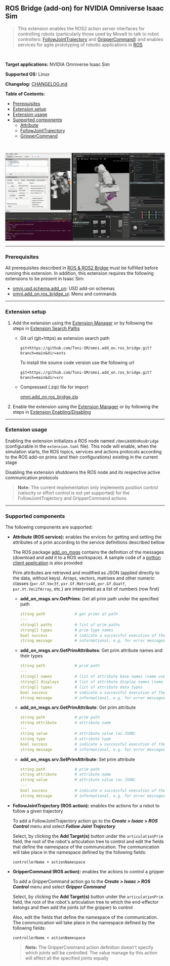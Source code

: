 ## ROS Bridge (add-on) for NVIDIA Omniverse Isaac Sim

> This extension enables the ROS2 action server interfaces for controlling robots (particularly those used by MoveIt to talk to robot controllers: [FollowJointTrajectory](http://docs.ros.org/en/api/control_msgs/html/action/FollowJointTrajectory.html) and [GripperCommand](http://docs.ros.org/en/api/control_msgs/html/action/GripperCommand.html)) and enables services for agile prototyping of robotic applications in [ROS](https://www.ros.org/)

<br>

**Target applications:** NVIDIA Omniverse Isaac Sim

**Supported OS:** Linux

**Changelog:** [CHANGELOG.md](src/omni.add_on.ros_bridge/docs/CHANGELOG.md)

**Table of Contents:**

- [Prerequisites](#prerequisites)
- [Extension setup](#setup)
- [Extension usage](#usage)
- [Supported components](#components)
    - [Attribute](#ros-attribute)
    - [FollowJointTrajectory](#ros-follow-joint-trajectory)
    - [GripperCommand](#ros-gripper-command)

<br>

![showcase](src/omni.add_on.ros_bridge/data/preview.png)

<hr>

<a name="prerequisites"></a>
### Prerequisites

All prerequisites described in [ROS & ROS2 Bridge](https://docs.omniverse.nvidia.com/app_isaacsim/app_isaacsim/ext_omni_isaac_ros_bridge.html) must be fulfilled before running this extension. In addition, this extension requires the following extensions to be present in Isaac Sim:

- [omni.usd.schema.add_on](https://github.com/Toni-SM/omni.usd.schema.add_on): USD add-on schemas
- [omni.add_on.ros_bridge_ui](https://github.com/Toni-SM/omni.add_on.ros_bridge_ui): Menu and commands

<hr>

<a name="setup"></a>
### Extension setup

1. Add the extension using the [Extension Manager](https://docs.omniverse.nvidia.com/prod_extensions/prod_extensions/ext_extension-manager.html) or by following the steps in [Extension Search Paths](https://docs.omniverse.nvidia.com/py/kit/docs/guide/extensions.html#extension-search-paths)

    * Git url (git+https) as extension search path
    
        ```
        git+https://github.com/Toni-SM/omni.add_on.ros_bridge.git?branch=main&dir=exts
        ```

        To install the source code version use the following url

        ```
        git+https://github.com/Toni-SM/omni.add_on.ros_bridge.git?branch=main&dir=src
        ```

    * Compressed (.zip) file for import

        [omni.add_on.ros_bridge.zip](https://github.com/Toni-SM/omni.add_on.ros_bridge/releases)

2. Enable the extension using the [Extension Manager](https://docs.omniverse.nvidia.com/prod_extensions/prod_extensions/ext_extension-manager.html) or by following the steps in [Extension Enabling/Disabling](https://docs.omniverse.nvidia.com/py/kit/docs/guide/extensions.html#extension-enabling-disabling)

<hr>

<a name="usage"></a>
### Extension usage

Enabling the extension initializes a ROS node named `/OmniAddOnRosBridge` (configurable in the `extension.toml` file). This node will enable, when the simulation starts, the ROS topics, services and actions protocols according to the ROS add-on prims (and their configurations) existing in the current stage

Disabling the extension shutdowns the ROS node and its respective active communication protocols

> **Note:** The current implementation only implements position control (velocity or effort control is not yet supported) for the FollowJointTrajectory and GripperCommand actions 

<hr>

<a name="components"></a>
### Supported components

The following components are supported:

<a name="ros-attribute"></a>
* **Attribute (ROS service):** enables the ervices for getting and setting the attributes of a prim according to the service definitions described bellow 

    The ROS package [add_on_msgs](https://github.com/Toni-SM/omni.add_on.ros_bridge/releases) contains the definition of the messages (download and add it to a ROS workspace). A sample code of a [python client application](https://github.com/Toni-SM/omni.add_on.ros_bridge/releases) is also provided

    Prim attributes are retrieved and modified as JSON (applied directly to the data, without keys). Arrays, vectors, matrixes and other numeric classes (```pxr.Gf.Vec3f```, ```pxr.Gf.Matrix4d```, ```pxr.Gf.Quatf```, ```pxr.Vt.Vec2fArray```, etc.) are interpreted as a list of numbers (row first)

    * **add_on_msgs.srv.GetPrims**: Get all prim path under the specified path

        ```yaml
        string path             # get prims at path
        ---
        string[] paths          # list of prim paths
        string[] types          # prim type names
        bool success            # indicate a successful execution of the service
        string message          # informational, e.g. for error messages
        ```
    
    * **add_on_msgs.srv.GetPrimAttributes**: Get prim attribute names and their types
        
        ```yaml
        string path             # prim path
        ---
        string[] names          # list of attribute base names (name used to Get or Set an attribute)
        string[] displays       # list of attribute display names (name displayed in Property tab)
        string[] types          # list of attribute data types
        bool success            # indicate a successful execution of the service
        string message          # informational, e.g. for error messages
        ```
    
    * **add_on_msgs.srv.GetPrimAttribute**: Get prim attribute
        
        ```yaml
        string path             # prim path
        string attribute        # attribute name
        ---
        string value            # attribute value (as JSON)
        string type             # attribute type
        bool success            # indicate a successful execution of the service
        string message          # informational, e.g. for error messages
        ```
    
    * **add_on_msgs.srv.SetPrimAttribute**: Set prim attribute
        
        ```yaml
        string path             # prim path
        string attribute        # attribute name
        string value            # attribute value (as JSON)
        ---
        bool success            # indicate a successful execution of the service
        string message          # informational, e.g. for error messages
        ```

<a name="ros-follow-joint-trajectory"></a>
* **FollowJointTrajectory (ROS action):** enables the actions for a robot to follow a given trajectory

    To add a FollowJointTrajectory action go to the ***Create > Isaac > ROS Control*** menu and select ***Follow Joint Trajectory*** 

    Select, by clicking the **Add Target(s)** button under the `articulationPrim` field, the root of the robot's articulation tree to control and edit the fields that define the namespace of the communication. The communication will take place in the namespace defined by the following fields:

    ```
    controllerName + actionNamespace
    ```

<a name="ros-gripper-command"></a>
* **GripperCommand (ROS action):** enables the actions to control a gripper

    To add a GripperCommand action go to the ***Create > Isaac > ROS Control*** menu and select ***Gripper Command*** 

    Select, by clicking the **Add Target(s)** button under the `articulationPrim` field, the root of the robot's articulation tree to which the end-effector belongs and then add the joints (of the gripper) to control
    
    Also, edit the fields that define the namespace of the communication. The communication will take place in the namespace defined by the following fields:

    ```
    controllerName + actionNamespace
    ```

    > **Note:** The GripperCommand action definition doesn't specify which joints will be controlled. The value manage by this action will affect all the specified joints equally
